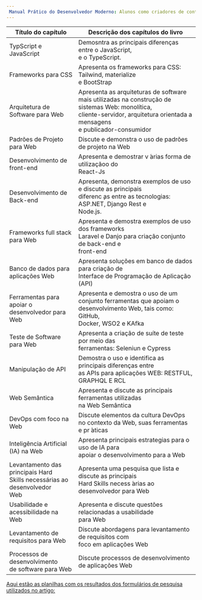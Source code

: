 ```yaml
---
 Manual Prático do Desenvolvedor Moderno: Alunos como criadores de conteúdos
---
```



| Título do capítulo                                                                 | Descrição dos capítulos do livro                                                                                                                                                       |
| ---------------------------------------------------------------------------------- | -------------------------------------------------------------------------------------------------------------------------------------------------------------------------------------- |
| TypScript e JavaScript                                                             | Demosntra as principais diferenças entre o JavaScript,  <br>e o TypeScript.                                                                                                          |
| Frameworks para CSS                                                                | Apresenta os frameworks para CSS: Tailwind, materialize  <br>e BootStrap                                                                                                               |
| Arquitetura de Software para Web                                                   | Apresenta as arquiteturas de software mais utilizadas na construção de sistemas Web: monolítica,  <br>cliente-servidor, arquitetura orientada a mensagens  <br>e publicador-consumidor |
| Padrões de Projeto para Web                                                        | Discute e demonstra o uso de padrões de projeto na Web                                                                                                                                 |
| Desenvolvimento de front-end                                                       | Apresenta e demostrar v ́arias forma de utilizaçãoo do  <br>React-Js                                                                                                                   |
| Desenvolvimento de Back-end                                                        | Apresenta, demonstra exemplos de uso e discute as principais  <br>diferenc ̧as entre as tecnologias: ASP.NET, Django Rest e  <br>Node.js.                                              |
| Frameworks full stack para Web                                                     | Apresenta e demostra exemplos de uso dos frameworks  <br>Laravel e Danjo para criação conjunto de back-end e  <br>front-end                                                            |
| Banco de dados para aplicações Web                                                 | Apresenta soluções em banco de dados para criação de  <br>Interface de Programação de Aplicação (API)                                                                                  |
| Ferramentas para apoiar o  <br>desenvolvedor para Web                              | Apresenta e demostra o uso de um conjunto ferramentas  que apoiam o desenvolvimento Web, tais como: GitHub,  <br>Docker, WSO2 e KAfka                                                  |
| Teste de Software para Web                                                         | Apresenta a criação de suíte de teste por meio das  <br>ferramentas: Seleniun e Cypress                                                                                                |
| Manipulação de API                                                                 | Demostra o uso e identifica as principais diferenças entre  <br>as APIs para aplicações WEB: RESTFUL,  <br>GRAPHQL E RCL                                                               |
| Web Semântica                                                                      | Apresenta e discute as principais ferramentas utilizadas  <br>na Web Semântica                                                                                                         |
| DevOps com foco na Web                                                             | Discute elementos da cultura DevOps  <br>no contexto da Web, suas ferramentas e pr ́aticas                                                                                             |
| Inteligência Artificial (IA) na Web                                                | Apresenta principais estrategias para o uso de IA para  <br>apoiar o desenvolvimento para a Web                                                                                        |
| Levantamento das principais Hard  <br>Skills necessárias ao desenvolvedor  <br>Web | Apresenta uma pesquisa que lista e discute as principais  <br>Hard Skills necess ́arias ao desenvolvedor para Web                                                                      |
| Usabilidade e acessibilidade na Web                                                | Apresenta e discute questões relacionadas a usabilidade  <br>para Web                                                                                                                  |
| Levantamento de requisitos para Web                                                | Discute abordagens para levantamento de requisitos com  <br>foco em aplicações Web                                                                                                     |
| Processos de desenvolvimento  <br>de software para Web                             | Discute processos de desenvolvimento de aplicações Web                                                                                                                                 |


[Aqui estão as planilhas com os resultados dos formulários de pesquisa utilizados no artigo:](https://github.com/Raquel-Luis-Duarte/wei2024/tree/main/Planilhas)

